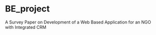 # BE_project
A Survey Paper on Development of a Web Based Application for an NGO with Integrated CRM
